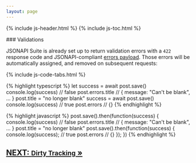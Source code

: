 ```yaml
---
layout: page
---
```


{% include js-header.html %}
{% include js-toc.html %}

<div markdown="1" class="col-md-8 col-md-offset-1">
### Validations

JSONAPI Suite is already set up to return validation errors with a
`422` response code and JSONAPI-compliant [errors payload](http://jsonapi.org/format/#errors). Those errors will be automatically assigned, and removed on subsequent requests:

{% include js-code-tabs.html %}
<div markdown="1" class="code-tabs">
  {% highlight typescript %}
  let success = await post.save()
  console.log(success) // false
  post.errors.title // { message: "Can't be blank", ... }
  post.title = "no longer blank"
  success = await post.save()
  console.log(success) // true
  post.errors // {}
  {% endhighlight %}

  {% highlight javascript %}
  post.save().then(function(success) {
    console.log(success) // false
    post.errors.title // { message: "Can't be blank", ... }
    post.title = "no longer blank"
    post.save().then(function(success) {
      console.log(success); // true
      post.errors // {}
    });
  })
  {% endhighlight %}
</div>

<div class="clearfix">
  <h2 id="next">
    <a href="{{site.github.url}}/js/writes/dirty-tracking">
      NEXT:
      <small>Dirty Tracking</small>
      &raquo;
    </a>
  </h2>
</div>
